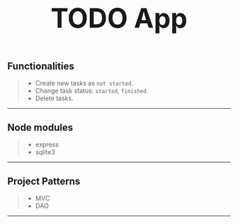 # <p align="center" style="font-size:60px;"> TODO App </p> #

## Functionalities ##

> * Create new tasks as `not started`.
> * Change task status: `started`, `finished`.
> * Delete tasks.
---

## Node modules ##

> * express
> * sqlite3
---

## Project Patterns ##

> * MVC
> * DAO
---